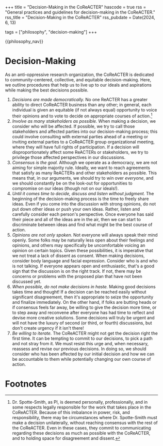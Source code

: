 +++
title = "Decision-Making in the CoReACTER"
hascode = true
rss = "General practices and guidelines for decision-making in the CoReACTER."
rss_title = "Decision-Making in the CoReACTER"
rss_pubdate = Date(2024, 6, 13)

tags = ["philosophy", "decision-making"]
+++

{{philosophy_nav}}

# Decision-Making

As an anti-oppressive research organization, the CoReACTER is dedicated to community-centered, collective, and equitable decision-making. Here, we outline procedures that help us to live up to our ideals and aspirations while making the best decisions possible.

1. *Decisions are made democratically.* No one ReACTER has a greater ability to direct CoReACTER business than any other; in general, each individual is given an equitable (if not always equal) opportunity to voice their opinions and to vote to decide on appropriate courses of action.[^1]
2. *Involve as many stakeholders as possible.* When making a decision, we consider who will be affected. If possible, we try to call those stakeholders and affected parties into our decision-making process; this could involve consulting with external parties ahead of a meeting or inviting external parties to a CoReACTER group organizational meeting, where they will have full rights of participation. If a decision will disproportionately affect some ReACTERs or stakeholders, we try to privilege those affected perspectives in our discussions.
3. *Consensus is the goal.* Although we operate as a democracy, we are not aiming for simple majority rule. Ideally, we want to reach agreements that satisfy as many ReACTERs and other stakeholders as possible. This means that, in our arguments, we should try to win over _everyone_, and we should constantly be on the look-out for opportunities to compromise on our ideas (though not on our ideals!).
4. *Until it comes time to decide, discuss and listen without judgment.* The beginning of the decision-making process is the time to freely share ideas. Even if you come into the discussion with strong opinions, do not put down other ideas or push your own ideas. Rather, listen and carefully consider each person's perspective. Once everyone has said their piece and all of the ideas are in the air, then we can start to discriminate between ideas and find what might be the best course of action.
5. *Opinions are not only spoken.* Not everyone will always speak their mind openly. Some folks may be naturally less open about their feelings and opinions, and others may specifically be uncomfortable voicing an opinion on certain topics. Given these possibilities, it is imperative that we not treat a lack of dissent as consent. When making decisions, consider body language and facial expression. Consider who is and who is not talking. If everyone appears open and enthusiastic, that's a good sign that the discussion is on the right track. If not, there may be concerns or problems with the proposed plan that have not been discussed yet.
6. *When possible, do not make decisions in haste.* Making good decisions takes time and thought! If a decision can be reached easily without significant disagreement, then it's appropriate to seize the opportunity and finalize immediately. On the other hand, if folks are butting heads or if consensus feels far away, be willing to give the decision more time, or to step away and reconvene after everyone has had time to reflect and devise more creative solutions. Some decisions will truly be urgent and will not have the luxury of second (or third, or fourth) discussions, but don't create urgency if it isn't there!
7. *Be willing to iterate.* The CoReACTER might not get the decision right the first time. It can be tempting to commit to our decisions, to pick a path and not stray from it. We must resist this urge and, when necessary, reassess and revise our previous decisions. In doing so, we should consider who has been affected by our initial decision and how we can be accountable to them while potentially changing our own course of action.

# Footnotes

[^1]: Dr. Spotte-Smith, as PI, is deemed personally, professionally, and in some respects legally responsible for the work that takes place in the CoReACTER. Because of this imbalance in power, risk, and responsibility, there may be circumstances where Dr. Spotte-Smith must make a decision unilaterally, without reaching consensus with the rest of the CoReACTER. Even in these cases, they commit to communicating regarding these decisions as much as possible with the CoReACTER, and to holding space for disagreement and dissent.